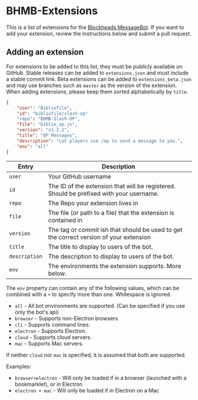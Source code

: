 # BHMB-Extensions

This is a list of extensions for the [Blockheads MessageBot](https://github.com/Bibliofile/Blockheads-MessageBot). If you want to add your extension, review the instructions below and submit a pull request.

## Adding an extension

For extensions to be added to this list, they must be publicly available on GitHub. Stable releases can be added to `extensions.json` and must include a stable commit link. Beta extensions can be added to `extensions_beta.json` and may use branches such as `master` as the version of the extension. When adding extensions, please keep them sorted alphabetically by `title`.

```json
{
    "user": "Bibliofile",
    "id": "bibliofile/slash-op"
    "repo": "BHMB-Slash-OP",
    "file": "biblio_op.js",
    "version": "v1.2.1",
    "title": "OP Messages",
    "description": "Let players use /op to send a message to you.",
    "env": "all"
}
```

| Entry | Description |
| --- | --- |
| `user` | Your GitHub username |
| `id` | The ID of the extension that will be registered. Should be prefixed with your username. |
| `repo` | The Repo your extension lives in |
| `file` | The file (or path to a file) that the extension is contained in |
| `version` | The tag or commit ish that should be used to get the correct version of your extension |
| `title` | The title to display to users of the bot. |
| `description` | The description to display to users of the bot. |
| `env` | The environments the extension supports. More below. |

The `env` property can contain any of the following values, which can be combined with a `+` to specify more than one. Whitespace is ignored.

- `all` - All bot environments are supported. (Can be specified if you use only the bot's api)
- `browser` - Supports non-Electron browsers
- `cli` - Supports command lines.
- `electron` - Supports Electron.
- `cloud` - Supports cloud servers.
- `mac` - Supports Mac servers.

If neither `cloud` nor `mac` is specified, it is assumed that both are supported.

Examples:
- `browser+electron` - Will only be loaded if in a browser (launched with a bookmarklet), or in Electron
- `electron + mac` - Will only be loaded if in Electron on a Mac
